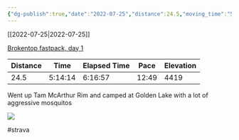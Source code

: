 ```yaml
---
{"dg-publish":true,"date":"2022-07-25","distance":24.5,"moving_time":"5:14:14","elapsed_time":"6:16:57","pace":"12:49","total_elevation_gain":4419,"url":"https://www.strava.com/activities/7533633389","permalink":"/01-personal/strava/2022-07-25-brokentop-fastpack-day-1/","dgPassFrontmatter":true}
---
```



[[2022-07-25\|2022-07-25]]

[Brokentop fastpack, day 1](https://www.strava.com/activities/7533633389)

| Distance | Time    | Elapsed Time | Pace  | Elevation |
| -------- | ------- | ------------ | ----- | --------- |
| 24.5     | 5:14:14 | 6:16:57      | 12:49 | 4419      |


Went up Tam McArthur Rim and camped at Golden Lake with a lot of aggressive mosquitos
    
![](https://dgtzuqphqg23d.cloudfront.net/Lh-aDkq-VixTnQPEmkKFQ9r180ds2Q6tpDyRDBdpeyY-768x576.jpg)

    

#strava
